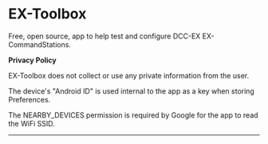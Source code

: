 # EX-Toolbox

Free, open source, app to help test and configure DCC-EX EX-CommandStations.

**Privacy Policy**

EX-Toolbox does not collect or use any private information from the user.

The device's "Android ID" is used internal to the app as a key when storing Preferences.

The NEARBY_DEVICES permission is required by Google for the app to read the WiFi SSID.

---
